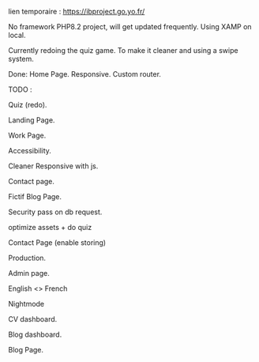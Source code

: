 lien temporaire : https://ibproject.go.yo.fr/

No framework PHP8.2 project, will get updated frequently.
Using XAMP on local.

Currently redoing the quiz game.
To make it cleaner and using a swipe system.

Done: 
Home Page.
Responsive.
Custom router.

TODO :

Quiz (redo).

Landing Page.

Work Page.

Accessibility.

Cleaner Responsive with js.

Contact page.

Fictif Blog Page.

Security pass on db request.

optimize assets + do quiz

Contact Page (enable storing)

Production.

Admin page.

English <> French

Nightmode

CV dashboard.

Blog dashboard.

Blog Page.